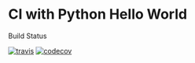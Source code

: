 # CI with Python Hello World

Build Status

[![travis](https://travis-ci.org/tsavchyn/ci-hello-world.svg?branch=master)](https://travis-ci.org/tsavchyn/ci-hello-world)
[![codecov](https://codecov.io/gh/tsavchyn/ci-hello-world/branch/master/graph/badge.svg)](https://codecov.io/gh/tsavchyn/ci-hello-world)

